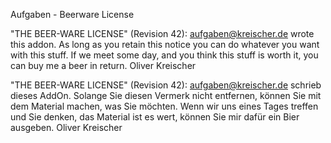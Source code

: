 Aufgaben - Beerware License


"THE BEER-WARE LICENSE" (Revision 42):
<aufgaben@kreischer.de> wrote this addon. As long as you retain this notice you
can do whatever you want with this stuff. If we meet some day, and you think
this stuff is worth it, you can buy me a beer in return. Oliver Kreischer


"THE BEER-WARE LICENSE" (Revision 42):
<aufgaben@kreischer.de> schrieb dieses AddOn. Solange Sie diesen Vermerk nicht entfernen, können
Sie mit dem Material machen, was Sie möchten. Wenn wir uns eines Tages treffen und Sie
denken, das Material ist es wert, können Sie mir dafür ein Bier ausgeben. Oliver Kreischer
